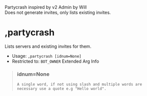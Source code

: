Partycrash inspired by v2 Admin by Will<br/>Does not generate invites, only lists existing invites.

# ,partycrash
Lists servers and existing invites for them.<br/>
 - Usage: `,partycrash [idnum=None]`
 - Restricted to: `BOT_OWNER`
Extended Arg Info
> ### idnum=None
> ```
> A single word, if not using slash and multiple words are necessary use a quote e.g "Hello world".
> ```
